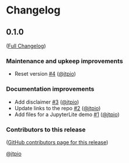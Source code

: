 # Changelog

<!-- <START NEW CHANGELOG ENTRY> -->

## 0.1.0

([Full Changelog](https://github.com/jupyterlite/jupyterlab-codestral/compare/9c8d350b8876ad3a9ffe8dbe723ca093bb680681...b77e9e9a563cda3b9d37972248e738746f7370a8))

### Maintenance and upkeep improvements

- Reset version [#4](https://github.com/jupyterlite/jupyterlab-codestral/pull/4) ([@jtpio](https://github.com/jtpio))

### Documentation improvements

- Add disclaimer [#3](https://github.com/jupyterlite/jupyterlab-codestral/pull/3) ([@jtpio](https://github.com/jtpio))
- Update links to the repo [#2](https://github.com/jupyterlite/jupyterlab-codestral/pull/2) ([@jtpio](https://github.com/jtpio))
- Add files for a JupyterLite demo [#1](https://github.com/jupyterlite/jupyterlab-codestral/pull/1) ([@jtpio](https://github.com/jtpio))

### Contributors to this release

([GitHub contributors page for this release](https://github.com/jupyterlite/jupyterlab-codestral/graphs/contributors?from=2024-06-10&to=2024-06-24&type=c))

[@jtpio](https://github.com/search?q=repo%3Ajupyterlite%2Fjupyterlab-codestral+involves%3Ajtpio+updated%3A2024-06-10..2024-06-24&type=Issues)

<!-- <END NEW CHANGELOG ENTRY> -->
